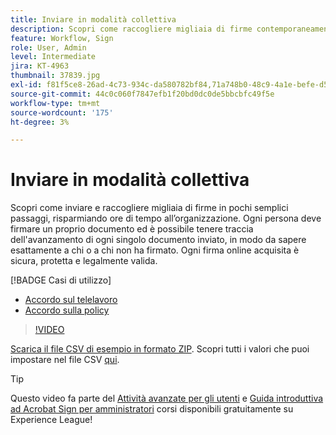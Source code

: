 ```yaml
---
title: Inviare in modalità collettiva
description: Scopri come raccogliere migliaia di firme contemporaneamente per qualsiasi documento in pochi passaggi
feature: Workflow, Sign
role: User, Admin
level: Intermediate
jira: KT-4963
thumbnail: 37839.jpg
exl-id: f81f5ce8-26ad-4c73-934c-da580782bf84,71a748b0-48c9-4a1e-befe-d5f311d6c05e
source-git-commit: 44c0c060f7847efb1f20bd0dc0de5bbcbfc49f5e
workflow-type: tm+mt
source-wordcount: '175'
ht-degree: 3%

---
```


# Inviare in modalità collettiva

Scopri come inviare e raccogliere migliaia di firme in pochi semplici passaggi, risparmiando ore di tempo all’organizzazione. Ogni persona deve firmare un proprio documento ed è possibile tenere traccia dell&#39;avanzamento di ogni singolo documento inviato, in modo da sapere esattamente a chi o a chi non ha firmato. Ogni firma online acquisita è sicura, protetta e legalmente valida.

[!BADGE Casi di utilizzo]

* [Accordo sul telelavoro](https://experienceleague.adobe.com/docs/document-cloud-learn/sign-learning-hub/expand/recipes/gov/usecasegovtelework.html?lang=en)
* [Accordo sulla policy](https://experienceleague.adobe.com/docs/document-cloud-learn/sign-learning-hub/expand/recipes/com/usecasecompolicy.html?lang=en)

>[!VIDEO](https://video.tv.adobe.com/v/33655?quality=12&learn=on&hidetitle=true)

[Scarica il file CSV di esempio in formato ZIP](../assets/sendInBulkSample.zip). Scopri tutti i valori che puoi impostare nel file CSV [qui](https://helpx.adobe.com/sign/adv-user/send-in-bulk/send-with-csv.html).

>[!TIP]
>
Questo video fa parte del [Attività avanzate per gli utenti](https://experienceleague.adobe.com/?recommended=Sign-U-1-2020.3) e [Guida introduttiva ad Acrobat Sign per amministratori](https://experienceleague.adobe.com/?recommended=Sign-A-1-2020.2) corsi disponibili gratuitamente su Experience League!
